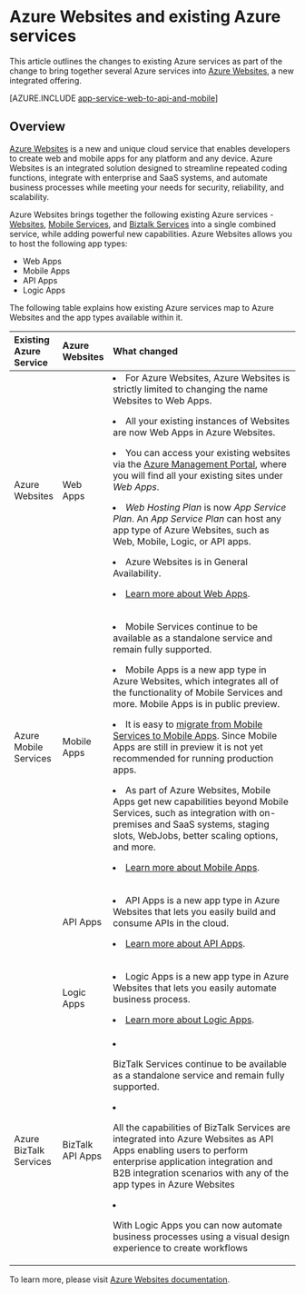 <properties 
	pageTitle="Azure Websites and its impact on existing Azure services" 
	description="Explains how the new Azure Websites and its features impact existing services in Azure." 
	authors="yochayk" 
	writer="yochayk" 
	editor="yochayk" 
	manager="nirma" 
	services="app-service" 
	documentationCenter=""/>

<tags 
	ms.service="app-service" 
	ms.workload="na" 
	ms.tgt_pltfrm="na" 
	ms.devlang="na" 
	ms.topic="article" 
	ms.date="09/15/2015" 
	ms.author="yochayk"/>


# Azure Websites and existing Azure services

This article outlines the changes to existing Azure services as part of the change to bring together several Azure services into [Azure Websites](/home/features/app-service/), a new integrated offering.

[AZURE.INCLUDE [app-service-web-to-api-and-mobile](../includes/app-service-web-to-api-and-mobile.md)] 

## Overview 

[Azure Websites](/home/features/app-service/) is a new and unique cloud service that enables developers to create web and mobile apps for any platform and any device. Azure Websites is an integrated solution designed to streamline repeated coding functions, integrate with enterprise and SaaS systems, and automate business processes while meeting your needs for security, reliability, and scalability.

Azure Websites brings together the following existing Azure services - [Websites](/home/features/websites/), [Mobile Services](/home/features/mobile-services/), and [Biztalk Services](/home/features/biztalk-services/) into a single combined service, while adding powerful new capabilities.  Azure Websites allows you to host the following app types: 

-   Web Apps
-   Mobile Apps
-   API Apps
-   Logic Apps

The following table explains how existing Azure services map to Azure Websites and the app types available within it.

<table>
<thead>
<tr class="header">
<th align="left", style="width:10%">Existing Azure Service</th>
<th align="left", style="width:10%">Azure Websites</th>
<th align="left", style="width:80%">What changed</th>
</tr>
</thead>
<tbody>
<tr class="odd">
<td align="left">Azure Websites</td>
<td align="left">Web Apps</td>
<td align="left"><li>For Azure Websites, Azure Websites is strictly limited to changing the name  Websites to Web Apps.
<p><li>All your existing instances of Websites are now Web Apps in Azure Websites.</p>
<p><li>You can access your existing websites via the <a href="https://manage.windowsazure.cn/">Azure Management Portal</a>, where you will find all your existing sites under <em>Web Apps</em>.</p>
<p><li><em>Web Hosting Plan</em> is now <em>App Service Plan</em>. An <em>App Service Plan</em> can host any app type of Azure Websites, such as Web, Mobile, Logic, or API apps.</p>
<p><li>Azure Websites is in General Availability.</p>
<p><li><a href="/home/features/app-service/web/">Learn more about Web Apps</a>.</p></td>
</tr>
<tr class="even">
<td align="left">Azure Mobile Services</td>
<td align="left">Mobile Apps</td>
<td align="left"><p><li>Mobile Services continue to be available as a standalone service and remain fully supported.</p>
<p><li>Mobile Apps is a new app type in Azure Websites, which integrates all of the functionality of Mobile Services and more. Mobile Apps is in public preview.</p>
<p><li>It is easy to <a href="/documentation/articles/app-service-mobile-dotnet-backend-migrating-from-mobile-services-preview/">migrate from Mobile Services to Mobile Apps</a>. Since Mobile Apps are still in preview it is not yet recommended for running production apps.</p>
<p><li>As part of Azure Websites, Mobile Apps get new capabilities beyond Mobile Services, such as  integration with on-premises and SaaS systems, staging slots, WebJobs, better scaling options, and more.</p>
<p><li><a href="/home/features/app-service/mobile/">Learn more about Mobile Apps</a>.</p>
</tr>
<tr class="odd">
<td align="left"></td>
<td align="left">API Apps</td>
<td align="left">
<p><li>API Apps is a new app type in Azure Websites that lets you easily build and consume APIs in the cloud.</p>
<p><li><a href="/home/features/app-service/api/">Learn more about API Apps</a>.</p></td>
</tr>
<tr class="even">
<td align="left"></td>
<td align="left">Logic Apps</td>
<td align="left">
<p><li>Logic Apps is a new app type in Azure Websites that lets you easily automate business process.</p>
<p><li><a href="/home/features/app-service/logic/">Learn more about Logic Apps</a>.</p></td>
</tr>
<tr class="odd">
<td align="left">Azure BizTalk Services</td>
<td align="left">BizTalk API Apps</td>
<td align="left">
<li><p>BizTalk Services continue to be available as a standalone service and remain fully supported.</p>
<li><p>All the capabilities of BizTalk Services are integrated into Azure Websites as API Apps enabling users to perform enterprise application integration and B2B integration scenarios with any of the app types in Azure Websites</p>
<li><p>With Logic Apps you can now automate business processes using a visual design experience to create workflows</p></td>
</tr>
</tbody>
</table>

To learn more, please visit [Azure Websites documentation](/documentation/services/web-sites/).
 